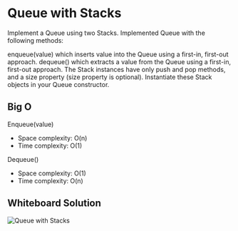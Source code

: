 # Queue with Stacks
Implement a Queue using two Stacks. Implemented Queue with the following methods:

enqueue(value) which inserts value into the Queue using a first-in, first-out approach.
dequeue() which extracts a value from the Queue using a first-in, first-out approach.
The Stack instances have only push and pop methods, and a size property (size property is optional). Instantiate these Stack objects in your Queue constructor.

## Big O
Enqueue(value)

* Space complexity: O(n)
* Time complexity: O(1)

Dequeue()

* Space complexity: O(1)
* Time complexity: O(n)

## Whiteboard Solution
![Queue with Stacks](../assets/challenge11.jpg)
